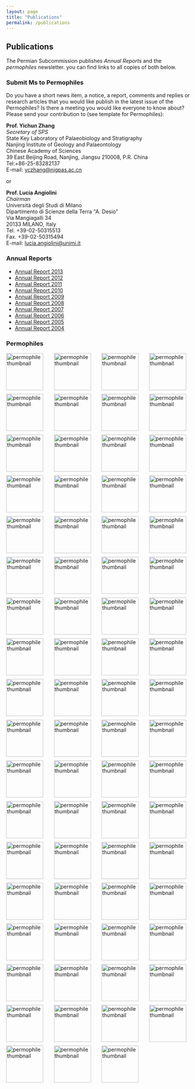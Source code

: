 ```yaml
---
layout: page
title: "Publications"
permalink: /publications
---
```

## Publications

The Permian Subcommission publishes _Annual Reports_ and the _permophiles_ newsletter. you can find links to all copies of both below.


### Submit Ms to Permophiles
 
Do you have a short news item, a notice, a report, comments and replies or research articles that you would like publish in the latest issue of the Permophiles? Is there a meeting you would like everyone to know about? Please send your contribution to (see template for Permophiles):
 
 **Prof. Yichun Zhang**  
 _Secretary of SPS_  
State Key Laboratory of Palaeobiology and Stratigraphy  
Nanjing Institute of Geology and Palaeontology  
Chinese Academy of Sciences  
39 East Beijing Road, Nanjing, Jiangsu 210008, P.R. China  
Tel:+86-25-83282137  
E-mail: <yczhang@nigpas.ac.cn>   
 
 or
 
**Prof. Lucia Angiolini**  
_Chairman_  
Università degli Studi di Milano  
Dipartimento di Scienze della Terra "A. Desio"  
Via Mangiagalli 34  
20133 MILANO, Italy  
Tel. +39-02-50315513  
Fax. +39-02-50315494  
E-mail: <lucia.angiolini@unimi.it>  
 
### Annual Reports

* [Annual Report 2013](http://stratigraphy.org/subcommission-permian/files/annualreports/20131201092647740.pdf)
* [Annual Report 2012](http://stratigraphy.org/subcommission-permian/files/annualreports/20131112144419364.pdf)
* [Annual Report 2011](http://stratigraphy.org/subcommission-permian/files/annualreports/20121113095409425.pdf)
* [Annual Report 2010](http://stratigraphy.org/subcommission-permian/files/annualreports/20121105133100536.pdf)
* [Annual Report 2009](http://stratigraphy.org/subcommission-permian/files/annualreports/20121023201022632.pdf)
* [Annual Report 2008](http://stratigraphy.org/subcommission-permian/files/annualreports/20121023200946015.pdf)
* [Annual Report 2007](http://stratigraphy.org/subcommission-permian/files/annualreports/20121023200913946.pdf)
* [Annual Report 2006](http://stratigraphy.org/subcommission-permian/files/annualreports/20121023200826515.pdf)
* [Annual Report 2005](http://stratigraphy.org/subcommission-permian/files/annualreports/20121023200129775.pdf)
* [Annual Report 2004](http://stratigraphy.org/subcommission-permian/files/annualreports/20121018164338491.pdf)

### Permophiles

<style>
    .permophile img {
        width: 100px;
    }
</style>
<div style="display: grid; grid-template-columns: repeat(4, 1fr); gap: 10px;">
<a class="permophile" href="http://stratigraphy.org/subcommission-permian/files/permophiles/20200204001438566.pdf"><img src="http://stratigraphy.org/subcommission-permian/files/permophiles/20200204001327846.jpg" alt="permophile thumbnail" /></a>
<a class="permophile" href="http://stratigraphy.org/subcommission-permian/files/permophiles/20190430111455900.pdf"><img src="http://stratigraphy.org/subcommission-permian/files/permophiles/20190430111359644.jpg" alt="permophile thumbnail" /></a>
<a class="permophile" href="http://stratigraphy.org/subcommission-permian/files/permophiles/20180828212711700.pdf"><img src="http://stratigraphy.org/subcommission-permian/files/permophiles/20180828212634511.jpg" alt="permophile thumbnail" /></a>
<a class="permophile" href="http://stratigraphy.org/subcommission-permian/files/permophiles/20180825094514307.pdf"><img src="http://stratigraphy.org/subcommission-permian/files/permophiles/20180825094441693.jpg" alt="permophile thumbnail" /></a>
<a class="permophile" href="http://stratigraphy.org/subcommission-permian/files/permophiles/20171223095945083.pdf"><img src="http://stratigraphy.org/subcommission-permian/files/permophiles/20171223095826529.jpg" alt="permophile thumbnail" /></a>
<a class="permophile" href="http://stratigraphy.org/subcommission-permian/files/permophiles/20170202105509234.pdf"><img src="http://stratigraphy.org/subcommission-permian/files/permophiles/20170128100527149.jpg" alt="permophile thumbnail" /></a>
<a class="permophile" href="http://stratigraphy.org/subcommission-permian/files/permophiles/20161015172743604.pdf"><img src="http://stratigraphy.org/subcommission-permian/files/permophiles/20161015172649128.jpg" alt="permophile thumbnail" /></a>
<a class="permophile" href="http://stratigraphy.org/subcommission-permian/files/permophiles/20160114102633251.pdf"><img src="http://stratigraphy.org/subcommission-permian/files/permophiles/20160114102602452.jpg" alt="permophile thumbnail" /></a>
<a class="permophile" href="http://stratigraphy.org/subcommission-permian/files/permophiles/20150630111341036.pdf"><img src="http://stratigraphy.org/subcommission-permian/files/permophiles/20150630111250080.jpg" alt="permophile thumbnail" /></a>
<a class="permophile" href="http://stratigraphy.org/subcommission-permian/files/permophiles/20150525214216969.pdf"><img src="http://stratigraphy.org/subcommission-permian/files/permophiles/20150525214053544.jpg" alt="permophile thumbnail" /></a>
<a class="permophile" href="http://stratigraphy.org/subcommission-permian/files/permophiles/20141230221527498.pdf"><img src="http://stratigraphy.org/subcommission-permian/files/permophiles/20141230221010390.jpg" alt="permophile thumbnail" /></a>
<a class="permophile" href="http://stratigraphy.org/subcommission-permian/files/permophiles/20140609145713191.pdf"><img src="http://stratigraphy.org/subcommission-permian/files/permophiles/20140608213439618.jpg" alt="permophile thumbnail" /></a>
<a class="permophile" href="http://stratigraphy.org/subcommission-permian/files/permophiles/20131201091440287.pdf"><img src="http://stratigraphy.org/subcommission-permian/files/permophiles/20131201091908535.jpg" alt="permophile thumbnail" /></a>
<a class="permophile" href="http://stratigraphy.org/subcommission-permian/files/permophiles/20130308201759372.pdf"><img src="http://stratigraphy.org/subcommission-permian/files/permophiles/20130308201525346.jpg" alt="permophile thumbnail" /></a>
<a class="permophile" href="http://stratigraphy.org/subcommission-permian/files/permophiles/20121130090035535.pdf"><img src="http://stratigraphy.org/subcommission-permian/files/permophiles/20121129160319402.jpg" alt="permophile thumbnail" /></a>
<a class="permophile" href="http://stratigraphy.org/subcommission-permian/files/permophiles/20121029114222790.pdf"><img src="http://stratigraphy.org/subcommission-permian/files/permophiles/20121029114155347.jpg" alt="permophile thumbnail" /></a>
<a class="permophile" href="http://stratigraphy.org/subcommission-permian/files/permophiles/20121029114112782.pdf"><img src="http://stratigraphy.org/subcommission-permian/files/permophiles/20121029114124112.jpg" alt="permophile thumbnail" /></a>
<a class="permophile" href="http://stratigraphy.org/subcommission-permian/files/permophiles/20121029114011447.pdf"><img src="http://stratigraphy.org/subcommission-permian/files/permophiles/20121029113913160.jpg" alt="permophile thumbnail" /></a>
<a class="permophile" href="http://stratigraphy.org/subcommission-permian/files/permophiles/20121027153614763.pdf"><img src="http://stratigraphy.org/subcommission-permian/files/permophiles/20121027153558617.jpg" alt="permophile thumbnail" /></a>
<a class="permophile" href="http://stratigraphy.org/subcommission-permian/files/permophiles/20121027153517829.pdf"><img src="http://stratigraphy.org/subcommission-permian/files/permophiles/20121027153443869.jpg" alt="permophile thumbnail" /></a>
<a class="permophile" href="http://stratigraphy.org/subcommission-permian/files/permophiles/201210271533491000.pdf"><img src="http://stratigraphy.org/subcommission-permian/files/permophiles/20121027153333377.jpg" alt="permophile thumbnail" /></a>
<a class="permophile" href="http://stratigraphy.org/subcommission-permian/files/permophiles/20121027153250868.pdf"><img src="http://stratigraphy.org/subcommission-permian/files/permophiles/20121027153301062.jpg" alt="permophile thumbnail" /></a>
<a class="permophile" href="http://stratigraphy.org/subcommission-permian/files/permophiles/20121027153215023.pdf"><img src="http://stratigraphy.org/subcommission-permian/files/permophiles/20121027153200095.jpg" alt="permophile thumbnail" /></a>
<a class="permophile" href="http://stratigraphy.org/subcommission-permian/files/permophiles/20121027153129490.pdf"><img src="http://stratigraphy.org/subcommission-permian/files/permophiles/20121027153110262.jpg" alt="permophile thumbnail" /></a>
<a class="permophile" href="http://stratigraphy.org/subcommission-permian/files/permophiles/20121027153039028.pdf"><img src="http://stratigraphy.org/subcommission-permian/files/permophiles/20121027153020554.jpg" alt="permophile thumbnail" /></a>
<a class="permophile" href="http://stratigraphy.org/subcommission-permian/files/permophiles/20121027152949199.pdf"><img src="http://stratigraphy.org/subcommission-permian/files/permophiles/20121027152932251.jpg" alt="permophile thumbnail" /></a>
<a class="permophile" href="http://stratigraphy.org/subcommission-permian/files/permophiles/20121027152849807.pdf"><img src="http://stratigraphy.org/subcommission-permian/files/permophiles/20121027152902345.jpg" alt="permophile thumbnail" /></a>
<a class="permophile" href="http://stratigraphy.org/subcommission-permian/files/permophiles/20121027152815848.pdf"><img src="http://stratigraphy.org/subcommission-permian/files/permophiles/20121027152800233.jpg" alt="permophile thumbnail" /></a>
<a class="permophile" href="http://stratigraphy.org/subcommission-permian/files/permophiles/20121027152729378.pdf"><img src="http://stratigraphy.org/subcommission-permian/files/permophiles/20121027152712242.jpg" alt="permophile thumbnail" /></a>
<a class="permophile" href="http://stratigraphy.org/subcommission-permian/files/permophiles/20121027152642493.pdf"><img src="http://stratigraphy.org/subcommission-permian/files/permophiles/20121027152627386.jpg" alt="permophile thumbnail" /></a>
<a class="permophile" href="http://stratigraphy.org/subcommission-permian/files/permophiles/20121027152556271.pdf"><img src="http://stratigraphy.org/subcommission-permian/files/permophiles/20121027152542776.jpg" alt="permophile thumbnail" /></a>
<a class="permophile" href="http://stratigraphy.org/subcommission-permian/files/permophiles/20121027152457996.pdf"><img src="http://stratigraphy.org/subcommission-permian/files/permophiles/20121027152431384.jpg" alt="permophile thumbnail" /></a>
<a class="permophile" href="http://stratigraphy.org/subcommission-permian/files/permophiles/20121027152351479.pdf"><img src="http://stratigraphy.org/subcommission-permian/files/permophiles/20121027152336299.jpg" alt="permophile thumbnail" /></a>
<a class="permophile" href="http://stratigraphy.org/subcommission-permian/files/permophiles/20121027152305128.pdf"><img src="http://stratigraphy.org/subcommission-permian/files/permophiles/20121027152250075.jpg" alt="permophile thumbnail" /></a>
<a class="permophile" href="http://stratigraphy.org/subcommission-permian/files/permophiles/20121027152218077.pdf"><img src="http://stratigraphy.org/subcommission-permian/files/permophiles/20121027152204291.jpg" alt="permophile thumbnail" /></a>
<a class="permophile" href="http://stratigraphy.org/subcommission-permian/files/permophiles/20121027152122093.pdf"><img src="http://stratigraphy.org/subcommission-permian/files/permophiles/20121027152134423.jpg" alt="permophile thumbnail" /></a>
<a class="permophile" href="http://stratigraphy.org/subcommission-permian/files/permophiles/20121027152026991.pdf"><img src="http://stratigraphy.org/subcommission-permian/files/permophiles/20121027152005936.jpg" alt="permophile thumbnail" /></a>
<a class="permophile" href="http://stratigraphy.org/subcommission-permian/files/permophiles/20121027151923383.pdf"><img src="http://stratigraphy.org/subcommission-permian/files/permophiles/20121027151935085.jpg" alt="permophile thumbnail" /></a>
<a class="permophile" href="http://stratigraphy.org/subcommission-permian/files/permophiles/20121027151852022.pdf"><img src="http://stratigraphy.org/subcommission-permian/files/permophiles/20121027151838171.jpg" alt="permophile thumbnail" /></a>
<a class="permophile" href="http://stratigraphy.org/subcommission-permian/files/permophiles/20121027151807120.pdf"><img src="http://stratigraphy.org/subcommission-permian/files/permophiles/20121027151753888.jpg" alt="permophile thumbnail" /></a>
<a class="permophile" href="http://stratigraphy.org/subcommission-permian/files/permophiles/20121027151718211.pdf"><img src="http://stratigraphy.org/subcommission-permian/files/permophiles/20121027151654455.jpg" alt="permophile thumbnail" /></a>
<a class="permophile" href="http://stratigraphy.org/subcommission-permian/files/permophiles/20121027151612384.pdf"><img src="http://stratigraphy.org/subcommission-permian/files/permophiles/20121027151624213.jpg" alt="permophile thumbnail" /></a>
<a class="permophile" href="http://stratigraphy.org/subcommission-permian/files/permophiles/20121027151532118.pdf"><img src="http://stratigraphy.org/subcommission-permian/files/permophiles/20121027151512757.jpg" alt="permophile thumbnail" /></a>
<a class="permophile" href="http://stratigraphy.org/subcommission-permian/files/permophiles/20121027151416789.pdf"><img src="http://stratigraphy.org/subcommission-permian/files/permophiles/20121027151336755.jpg" alt="permophile thumbnail" /></a>
<a class="permophile" href="http://stratigraphy.org/subcommission-permian/files/permophiles/20121027151027995.pdf"><img src="http://stratigraphy.org/subcommission-permian/files/permophiles/20121027151038993.jpg" alt="permophile thumbnail" /></a>
<a class="permophile" href="http://stratigraphy.org/subcommission-permian/files/permophiles/20121027150949112.pdf"><img src="http://stratigraphy.org/subcommission-permian/files/permophiles/20121027150931585.jpg" alt="permophile thumbnail" /></a>
<a class="permophile" href="http://stratigraphy.org/subcommission-permian/files/permophiles/20121027150701842.pdf"><img src="http://stratigraphy.org/subcommission-permian/files/permophiles/20121027150730248.jpg" alt="permophile thumbnail" /></a>
<a class="permophile" href="http://stratigraphy.org/subcommission-permian/files/permophiles/20121027150335809.pdf"><img src="http://stratigraphy.org/subcommission-permian/files/permophiles/20121027150313485.jpg" alt="permophile thumbnail" /></a>
<a class="permophile" href="http://stratigraphy.org/subcommission-permian/files/permophiles/20121027150229219.pdf"><img src="http://stratigraphy.org/subcommission-permian/files/permophiles/20121027150242249.jpg" alt="permophile thumbnail" /></a>
<a class="permophile" href="http://stratigraphy.org/subcommission-permian/files/permophiles/20121027150128999.pdf"><img src="http://stratigraphy.org/subcommission-permian/files/permophiles/20121027150111308.jpg" alt="permophile thumbnail" /></a>
<a class="permophile" href="http://stratigraphy.org/subcommission-permian/files/permophiles/20121027150014498.pdf"><img src="http://stratigraphy.org/subcommission-permian/files/permophiles/20121027150032473.jpg" alt="permophile thumbnail" /></a>
<a class="permophile" href="http://stratigraphy.org/subcommission-permian/files/permophiles/20121027145936984.pdf"><img src="http://stratigraphy.org/subcommission-permian/files/permophiles/20121027145910063.jpg" alt="permophile thumbnail" /></a>
<a class="permophile" href="http://stratigraphy.org/subcommission-permian/files/permophiles/20121027145810672.pdf"><img src="http://stratigraphy.org/subcommission-permian/files/permophiles/20121027145753277.jpg" alt="permophile thumbnail" /></a>
<a class="permophile" href="http://stratigraphy.org/subcommission-permian/files/permophiles/20121027144345458.pdf"><img src="http://stratigraphy.org/subcommission-permian/files/permophiles/20121027144327435.jpg" alt="permophile thumbnail" /></a>
<a class="permophile" href="http://stratigraphy.org/subcommission-permian/files/permophiles/20121023211925466.pdf"><img src="http://stratigraphy.org/subcommission-permian/files/permophiles/20121023211901516.jpg" alt="permophile thumbnail" /></a>
<a class="permophile" href="http://stratigraphy.org/subcommission-permian/files/permophiles/20121027144140166.pdf"><img src="http://stratigraphy.org/subcommission-permian/files/permophiles/20121027144104678.jpg" alt="permophile thumbnail" /></a>
<a class="permophile" href="http://stratigraphy.org/subcommission-permian/files/permophiles/20121023211336798.pdf"><img src="http://stratigraphy.org/subcommission-permian/files/permophiles/20121023211315767.jpg" alt="permophile thumbnail" /></a>
<a class="permophile" href="http://stratigraphy.org/subcommission-permian/files/permophiles/20121023211216862.pdf"><img src="http://stratigraphy.org/subcommission-permian/files/permophiles/20121023211152004.jpg" alt="permophile thumbnail" /></a>
<a class="permophile" href="http://stratigraphy.org/subcommission-permian/files/permophiles/20121023210917201.pdf"><img src="http://stratigraphy.org/subcommission-permian/files/permophiles/20121023210850948.jpg" alt="permophile thumbnail" /></a>
<a class="permophile" href="http://stratigraphy.org/subcommission-permian/files/permophiles/20121023203319587.pdf"><img src="http://stratigraphy.org/subcommission-permian/files/permophiles/20121023203251769.jpg" alt="permophile thumbnail" /></a>
<a class="permophile" href="http://stratigraphy.org/subcommission-permian/files/permophiles/20121023203137677.pdf"><img src="http://stratigraphy.org/subcommission-permian/files/permophiles/20121023203117278.jpg" alt="permophile thumbnail" /></a>
<a class="permophile" href="http://stratigraphy.org/subcommission-permian/files/permophiles/20121023202946966.pdf"><img src="http://stratigraphy.org/subcommission-permian/files/permophiles/20121023202921411.jpg" alt="permophile thumbnail" /></a>
<a class="permophile" href="http://stratigraphy.org/subcommission-permian/files/permophiles/20121023202755895.pdf"><img src="http://stratigraphy.org/subcommission-permian/files/permophiles/20121023202723424.jpg" alt="permophile thumbnail" /></a>
<a class="permophile" href="http://stratigraphy.org/subcommission-permian/files/permophiles/20121023202403660.pdf"><img src="http://stratigraphy.org/subcommission-permian/files/permophiles/20121023202347255.jpg" alt="permophile thumbnail" /></a>
<a class="permophile" href="http://stratigraphy.org/subcommission-permian/files/permophiles/20121023195553962.pdf"><img src="http://stratigraphy.org/subcommission-permian/files/permophiles/20121023195520425.jpg" alt="permophile thumbnail" /></a>
<a class="permophile" href="http://stratigraphy.org/subcommission-permian/files/permophiles/20121018211102285.pdf"><img src="http://stratigraphy.org/subcommission-permian/files/permophiles/20121018211037107.jpg" alt="permophile thumbnail" /></a>
<a class="permophile" href="http://stratigraphy.org/subcommission-permian/files/permophiles/20121018210757515.pdf"><img src="http://stratigraphy.org/subcommission-permian/files/permophiles/20121018210819866.jpg" alt="permophile thumbnail" /></a>
<a class="permophile" href="http://stratigraphy.org/subcommission-permian/files/permophiles/20121018210309826.pdf"><img src="http://stratigraphy.org/subcommission-permian/files/permophiles/20121018210231055.jpg" alt="permophile thumbnail" /></a>
<a class="permophile" href="http://stratigraphy.org/subcommission-permian/files/permophiles/20121018205945864.pdf"><img src="http://stratigraphy.org/subcommission-permian/files/permophiles/20121018205905537.jpg" alt="permophile thumbnail" /></a>
<a class="permophile" href="http://stratigraphy.org/subcommission-permian/files/permophiles/20121018205431650.pdf"><img src="http://stratigraphy.org/subcommission-permian/files/permophiles/20121018212523299.jpg" alt="permophile thumbnail" /></a>
<a class="permophile" href="http://stratigraphy.org/subcommission-permian/files/permophiles/20121018204908024.pdf"><img src="http://stratigraphy.org/subcommission-permian/files/permophiles/20121018205136985.jpg" alt="permophile thumbnail" /></a>
</div>
